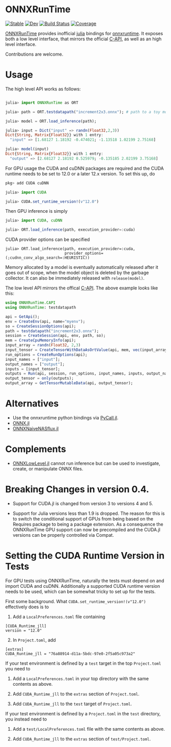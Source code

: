 # ONNXRunTime

[![Stable](https://img.shields.io/badge/docs-stable-blue.svg)](https://jw3126.github.io/ONNXRunTime.jl/stable)
[![Dev](https://img.shields.io/badge/docs-dev-blue.svg)](https://jw3126.github.io/ONNXRunTime.jl/dev)
[![Build Status](https://github.com/jw3126/ONNXRunTime.jl/workflows/CI/badge.svg)](https://github.com/jw3126/ONNXRunTime.jl/actions)
[![Coverage](https://codecov.io/gh/jw3126/ONNXRunTime.jl/branch/master/graph/badge.svg)](https://codecov.io/gh/jw3126/ONNXRunTime.jl)

[ONNXRunTime](https://github.com/jw3126/ONNXRunTime.jl) provides inofficial [julia](https://github.com/JuliaLang/julia) bindings for [onnxruntime](https://github.com/microsoft/onnxruntime).
It exposes both a low level interface, that mirrors the official [C-API](https://github.com/microsoft/onnxruntime/blob/v1.8.1/include/onnxruntime/core/session/onnxruntime_c_api.h#L347), as well as an high level interface.

Contributions are welcome.

# Usage
The high level API works as follows:
```julia

julia> import ONNXRunTime as ORT

julia> path = ORT.testdatapath("increment2x3.onnx"); # path to a toy model

julia> model = ORT.load_inference(path);

julia> input = Dict("input" => randn(Float32,2,3))
Dict{String, Matrix{Float32}} with 1 entry:
  "input" => [1.68127 1.18192 -0.474021; -1.13518 1.02199 2.75168]

julia> model(input)
Dict{String, Matrix{Float32}} with 1 entry:
  "output" => [2.68127 2.18192 0.525979; -0.135185 2.02199 3.75168]
```

For GPU usage the CUDA and cuDNN packages are required and the CUDA
runtime needs to be set to 12.0 or a later 12.x version. To set this
up, do

```julia
pkg> add CUDA cuDNN

julia> import CUDA

julia> CUDA.set_runtime_version!(v"12.0")
```

Then GPU inference is simply

```julia
julia> import CUDA, cuDNN

julia> ORT.load_inference(path, execution_provider=:cuda)
```

CUDA provider options can be specified
```
julia> ORT.load_inference(path, execution_provider=:cuda,
                          provider_options=(;cudnn_conv_algo_search=:HEURISTIC))
```

Memory allocated by a model is eventually automatically released after
it goes out of scope, when the model object is deleted by the garbage
collector. It can also be immediately released with `release(model)`.

The low level API mirrors the offical [C-API](https://github.com/microsoft/onnxruntime/blob/v1.8.1/include/onnxruntime/core/session/onnxruntime_c_api.h#L347). The above example looks like this:
```julia
using ONNXRunTime.CAPI
using ONNXRunTime: testdatapath

api = GetApi();
env = CreateEnv(api, name="myenv");
so = CreateSessionOptions(api);
path = testdatapath("increment2x3.onnx");
session = CreateSession(api, env, path, so);
mem = CreateCpuMemoryInfo(api);
input_array = randn(Float32, 2,3)
input_tensor = CreateTensorWithDataAsOrtValue(api, mem, vec(input_array), size(input_array));
run_options = CreateRunOptions(api);
input_names = ["input"];
output_names = ["output"];
inputs = [input_tensor];
outputs = Run(api, session, run_options, input_names, inputs, output_names);
output_tensor = only(outputs);
output_array = GetTensorMutableData(api, output_tensor);
```

# Alternatives
* Use the onnxruntime python bindings via [PyCall.jl](https://github.com/JuliaPy/PyCall.jl).
* [ONNX.jl](https://github.com/FluxML/ONNX.jl)
* [ONNXNaiveNASflux.jl](https://github.com/DrChainsaw/ONNXNaiveNASflux.jl)

# Complements

* [ONNXLowLevel.jl](https://github.com/GunnarFarneback/ONNXLowLevel.jl) cannot
  run inference but can be used to investigate, create, or manipulate ONNX
  files.

# Breaking Changes in version 0.4.

* Support for CUDA.jl is changed from version 3 to versions 4 and 5.

* Support for Julia versions less than 1.9 is dropped. The reason for
  this is to switch the conditional support of GPUs from being based
  on the Requires package to being a package extension. As a
  consequence the ONNXRunTime GPU support can now be precompiled and
  the CUDA.jl versions can be properly controlled via Compat.

# Setting the CUDA Runtime Version in Tests

For GPU tests using ONNXRunTime, naturally the tests must depend on
and import CUDA and cuDNN. Additionally a supported CUDA runtime
version needs to be used, which can be somewhat tricky to set up for
the tests.

First some background. What `CUDA.set_runtime_version!(v"12.0")`
effectively does is to

1. Add a `LocalPreferences.toml` file containing

```
[CUDA_Runtime_jll]
version = "12.0"
```

2. In `Project.toml`, add
```
[extras]
CUDA_Runtime_jll = "76a88914-d11a-5bdc-97e0-2f5a05c973a2"
```

If your test environment is defined by a `test` target in the top
`Project.toml` you need to

1. Add a `LocalPreferences.toml` in your top directory with the same
contents as above.

2. Add `CUDA_Runtime_jll` to the `extras` section of `Project.toml`.

3. Add `CUDA_Runtime_jll` to the `test` target of `Project.toml`.

If your test environment is defined by a `Project.toml` in the `test`
directory, you instead need to

1. Add a `test/LocalPreferences.toml` file with the same contents as
above.

2. Add `CUDA_Runtime_jll` to the `extras` section of `test/Project.toml`.
